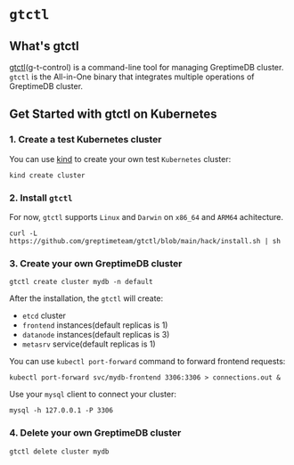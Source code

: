 # `gtctl`

## What's gtctl

[gtctl][1](g-t-control) is a command-line tool for managing GreptimeDB cluster. `gtctl` is the All-in-One binary that integrates multiple operations of GreptimeDB cluster.

## Get Started with gtctl on Kubernetes

### 1\. Create a test Kubernetes cluster

You can use [kind][2] to create your own test `Kubernetes` cluster:

```shell
kind create cluster
```

### 2\. Install `gtctl`

For now, `gtctl` supports `Linux` and `Darwin` on `x86_64` and `ARM64` achitecture.

```shell
curl -L https://github.com/greptimeteam/gtctl/blob/main/hack/install.sh | sh
```

### 3\. Create your own GreptimeDB cluster

```shel
gtctl create cluster mydb -n default
```

After the installation, the `gtctl` will create:

- `etcd` cluster
- `frontend` instances(default replicas is 1)
- `datanode` instances(default replicas is 3)
- `metasrv` service(default replicas is 1)

You can use `kubectl port-forward` command to forward frontend requests:

```shell
kubectl port-forward svc/mydb-frontend 3306:3306 > connections.out &
```

Use your `mysql` client to connect your cluster:

```shell
mysql -h 127.0.0.1 -P 3306
```

### 4\. Delete your own GreptimeDB cluster

```shell
gtctl delete cluster mydb
```

[1]: <https://github.com/GreptimeTeam/gtctl>
[2]: <https://kind.sigs.k8s.io/docs/user/quick-start/>

